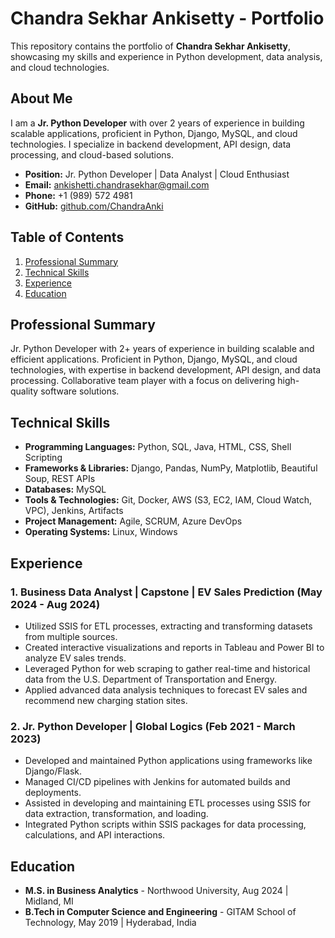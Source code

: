 # Chandra Sekhar Ankisetty - Portfolio

This repository contains the portfolio of **Chandra Sekhar Ankisetty**, showcasing my skills and experience in Python development, data analysis, and cloud technologies. 

## About Me

I am a **Jr. Python Developer** with over 2 years of experience in building scalable applications, proficient in Python, Django, MySQL, and cloud technologies. I specialize in backend development, API design, data processing, and cloud-based solutions. 

- **Position:** Jr. Python Developer | Data Analyst | Cloud Enthusiast
- **Email:** ankishetti.chandrasekhar@gmail.com
- **Phone:** +1 (989) 572 4981
- **GitHub:** [github.com/ChandraAnki](https://github.com/ChandraAnki)

## Table of Contents

1. [Professional Summary](#professional-summary)
2. [Technical Skills](#technical-skills)
3. [Experience](#experience)
4. [Education](#education)

## Professional Summary

Jr. Python Developer with 2+ years of experience in building scalable and efficient applications. Proficient in Python, Django, MySQL, and cloud technologies, with expertise in backend development, API design, and data processing. Collaborative team player with a focus on delivering high-quality software solutions.

## Technical Skills

- **Programming Languages:** Python, SQL, Java, HTML, CSS, Shell Scripting
- **Frameworks & Libraries:** Django, Pandas, NumPy, Matplotlib, Beautiful Soup, REST APIs
- **Databases:** MySQL
- **Tools & Technologies:** Git, Docker, AWS (S3, EC2, IAM, Cloud Watch, VPC), Jenkins, Artifacts
- **Project Management:** Agile, SCRUM, Azure DevOps
- **Operating Systems:** Linux, Windows

## Experience

### 1. **Business Data Analyst | Capstone | EV Sales Prediction** (May 2024 - Aug 2024)
- Utilized SSIS for ETL processes, extracting and transforming datasets from multiple sources.
- Created interactive visualizations and reports in Tableau and Power BI to analyze EV sales trends.
- Leveraged Python for web scraping to gather real-time and historical data from the U.S. Department of Transportation and Energy.
- Applied advanced data analysis techniques to forecast EV sales and recommend new charging station sites.

### 2. **Jr. Python Developer | Global Logics** (Feb 2021 - March 2023)
- Developed and maintained Python applications using frameworks like Django/Flask.
- Managed CI/CD pipelines with Jenkins for automated builds and deployments.
- Assisted in developing and maintaining ETL processes using SSIS for data extraction, transformation, and loading.
- Integrated Python scripts within SSIS packages for data processing, calculations, and API interactions.

## Education

- **M.S. in Business Analytics** - Northwood University, Aug 2024 | Midland, MI
- **B.Tech in Computer Science and Engineering** - GITAM School of Technology, May 2019 | Hyderabad, India

